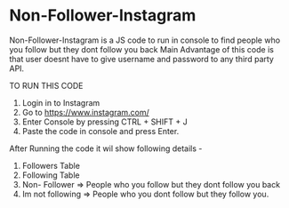 # Non-Follower-Instagram
Non-Follower-Instagram is a JS code to run in console to find people who you follow but they dont follow you back
Main Advantage of this code is that user doesnt have to give username and password to any third party API.


TO RUN THIS CODE 

1. Login in to Instagram
2. Go to https://www.instagram.com/
3. Enter Console by pressing CTRL + SHIFT + J
4. Paste the code in console and press Enter.

After Running the code it wil show following details -
1. Followers Table
2. Following Table
3. Non- Follower => People who you follow but they dont follow you back
4. Im not following => People who you dont follow but they follow you.

